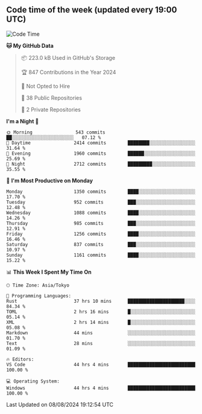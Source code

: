 ## Code time of the week (updated every 19:00 UTC)

<!--START_SECTION:waka-->
![Code Time](http://img.shields.io/badge/Code%20Time-3%2C565%20hrs%2019%20mins-blue)

**🐱 My GitHub Data** 

> 📦 223.0 kB Used in GitHub's Storage 
 > 
> 🏆 847 Contributions in the Year 2024
 > 
> 🚫 Not Opted to Hire
 > 
> 📜 38 Public Repositories 
 > 
> 🔑 2 Private Repositories 
 > 
**I'm a Night 🦉** 

```text
🌞 Morning                543 commits         ██░░░░░░░░░░░░░░░░░░░░░░░   07.12 % 
🌆 Daytime                2414 commits        ████████░░░░░░░░░░░░░░░░░   31.64 % 
🌃 Evening                1960 commits        ██████░░░░░░░░░░░░░░░░░░░   25.69 % 
🌙 Night                  2712 commits        █████████░░░░░░░░░░░░░░░░   35.55 % 
```
📅 **I'm Most Productive on Monday** 

```text
Monday                   1350 commits        ████░░░░░░░░░░░░░░░░░░░░░   17.70 % 
Tuesday                  952 commits         ███░░░░░░░░░░░░░░░░░░░░░░   12.48 % 
Wednesday                1088 commits        ████░░░░░░░░░░░░░░░░░░░░░   14.26 % 
Thursday                 985 commits         ███░░░░░░░░░░░░░░░░░░░░░░   12.91 % 
Friday                   1256 commits        ████░░░░░░░░░░░░░░░░░░░░░   16.46 % 
Saturday                 837 commits         ███░░░░░░░░░░░░░░░░░░░░░░   10.97 % 
Sunday                   1161 commits        ████░░░░░░░░░░░░░░░░░░░░░   15.22 % 
```


📊 **This Week I Spent My Time On** 

```text
🕑︎ Time Zone: Asia/Tokyo

💬 Programming Languages: 
Rust                     37 hrs 10 mins      █████████████████████░░░░   84.34 % 
TOML                     2 hrs 16 mins       █░░░░░░░░░░░░░░░░░░░░░░░░   05.14 % 
XML                      2 hrs 14 mins       █░░░░░░░░░░░░░░░░░░░░░░░░   05.08 % 
Markdown                 44 mins             ░░░░░░░░░░░░░░░░░░░░░░░░░   01.70 % 
Text                     28 mins             ░░░░░░░░░░░░░░░░░░░░░░░░░   01.09 % 

🔥 Editors: 
VS Code                  44 hrs 4 mins       █████████████████████████   100.00 % 

💻 Operating System: 
Windows                  44 hrs 4 mins       █████████████████████████   100.00 % 
```


 Last Updated on 08/08/2024 19:12:54 UTC
<!--END_SECTION:waka-->